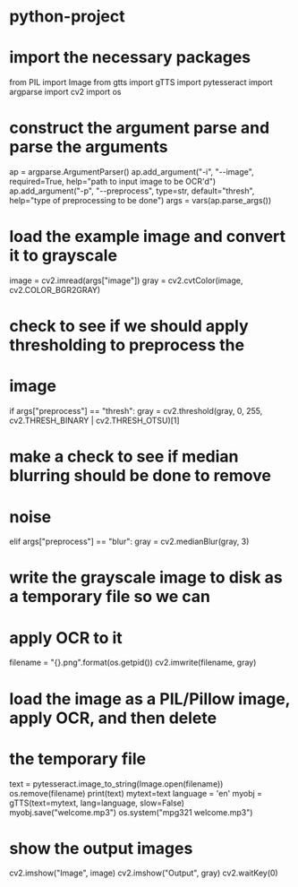 # python-project
# import the necessary packages
from PIL import Image
from gtts import gTTS
import pytesseract
import argparse
import cv2
import os

# construct the argument parse and parse the arguments
ap = argparse.ArgumentParser()
ap.add_argument("-i", "--image", required=True,
                help="path to input image to be OCR'd")
ap.add_argument("-p", "--preprocess", type=str, default="thresh",
                help="type of preprocessing to be done")
args = vars(ap.parse_args())

# load the example image and convert it to grayscale
image = cv2.imread(args["image"])
gray = cv2.cvtColor(image, cv2.COLOR_BGR2GRAY)

# check to see if we should apply thresholding to preprocess the
# image
if args["preprocess"] == "thresh":
    gray = cv2.threshold(gray, 0, 255,
                         cv2.THRESH_BINARY | cv2.THRESH_OTSU)[1]

# make a check to see if median blurring should be done to remove
# noise
elif args["preprocess"] == "blur":
    gray = cv2.medianBlur(gray, 3)

# write the grayscale image to disk as a temporary file so we can
# apply OCR to it
filename = "{}.png".format(os.getpid())
cv2.imwrite(filename, gray)

# load the image as a PIL/Pillow image, apply OCR, and then delete
# the temporary file
text = pytesseract.image_to_string(Image.open(filename))
os.remove(filename)
print(text)
mytext=text
language = 'en'
myobj = gTTS(text=mytext, lang=language, slow=False)
myobj.save("welcome.mp3")
os.system("mpg321 welcome.mp3")

# show the output images
cv2.imshow("Image", image)
cv2.imshow("Output", gray)
cv2.waitKey(0)
